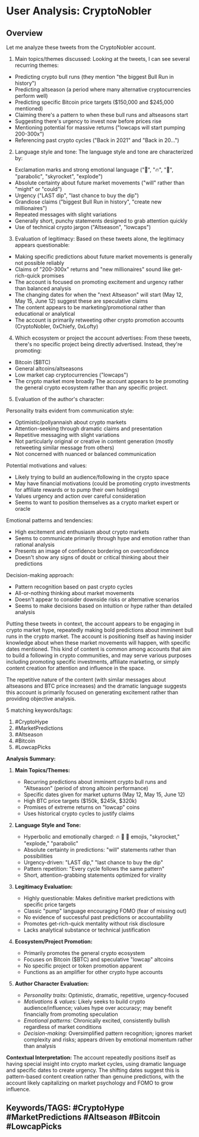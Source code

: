 # User Analysis: CryptoNobler

## Overview

<think>
Let me analyze these tweets from the CryptoNobler account.

1. Main topics/themes discussed:
Looking at the tweets, I can see several recurring themes:
- Predicting crypto bull runs (they mention "the biggest Bull Run in history")
- Predicting altseason (a period where many alternative cryptocurrencies perform well)
- Predicting specific Bitcoin price targets ($150,000 and $245,000 mentioned)
- Claiming there's a pattern to when these bull runs and altseasons start
- Suggesting there's urgency to invest now before prices rise
- Mentioning potential for massive returns ("lowcaps will start pumping 200-300x")
- Referencing past crypto cycles ("Back in 2021" and "Back in 20...")

2. Language style and tone:
The language style and tone are characterized by:
- Exclamation marks and strong emotional language ("🚨", "🔥", "🚀", "parabolic", "skyrocket", "explode")
- Absolute certainty about future market movements ("will" rather than "might" or "could")
- Urgency ("LAST dip", "last chance to buy the dip")
- Grandiose claims ("biggest Bull Run in history", "create new millionaires")
- Repeated messages with slight variations
- Generally short, punchy statements designed to grab attention quickly
- Use of technical crypto jargon ("Altseason", "lowcaps")

3. Evaluation of legitimacy:
Based on these tweets alone, the legitimacy appears questionable:
- Making specific predictions about future market movements is generally not possible reliably
- Claims of "200-300x" returns and "new millionaires" sound like get-rich-quick promises
- The account is focused on promoting excitement and urgency rather than balanced analysis
- The changing dates for when the "next Altseason" will start (May 12, May 15, June 12) suggest these are speculative claims
- The content appears to be marketing/promotional rather than educational or analytical
- The account is primarily retweeting other crypto promotion accounts (CryptoNobler, 0xChiefy, 0xLofty)

4. Which ecosystem or project the account advertises:
From these tweets, there's no specific project being directly advertised. Instead, they're promoting:
- Bitcoin ($BTC)
- General altcoins/altseasons
- Low market cap cryptocurrencies ("lowcaps")
- The crypto market more broadly
The account appears to be promoting the general crypto ecosystem rather than any specific project.

5. Evaluation of the author's character:

Personality traits evident from communication style:
- Optimistic/pollyannaish about crypto markets
- Attention-seeking through dramatic claims and presentation
- Repetitive messaging with slight variations
- Not particularly original or creative in content generation (mostly retweeting similar message from others)
- Not concerned with nuanced or balanced communication

Potential motivations and values:
- Likely trying to build an audience/following in the crypto space
- May have financial motivations (could be promoting crypto investments for affiliate rewards or to pump their own holdings)
- Values urgency and action over careful consideration
- Seems to want to position themselves as a crypto market expert or oracle

Emotional patterns and tendencies:
- High excitement and enthusiasm about crypto markets
- Seems to communicate primarily through hype and emotion rather than rational analysis
- Presents an image of confidence bordering on overconfidence
- Doesn't show any signs of doubt or critical thinking about their predictions

Decision-making approach:
- Pattern recognition based on past crypto cycles
- All-or-nothing thinking about market movements
- Doesn't appear to consider downside risks or alternative scenarios
- Seems to make decisions based on intuition or hype rather than detailed analysis

Putting these tweets in context, the account appears to be engaging in crypto market hype, repeatedly making bold predictions about imminent bull runs in the crypto market. The account is positioning itself as having insider knowledge about when these market movements will happen, with specific dates mentioned. This kind of content is common among accounts that aim to build a following in crypto communities, and may serve various purposes including promoting specific investments, affiliate marketing, or simply content creation for attention and influence in the space.

The repetitive nature of the content (with similar messages about altseasons and BTC price increases) and the dramatic language suggests this account is primarily focused on generating excitement rather than providing objective analysis.

5 matching keywords/tags:
1. #CryptoHype
2. #MarketPredictions
3. #Altseason
4. #Bitcoin
5. #LowcapPicks
</think>

**Analysis Summary:**

1. **Main Topics/Themes:**
   - Recurring predictions about imminent crypto bull runs and "Altseason" (period of strong altcoin performance)
   - Specific dates given for market upturns (May 12, May 15, June 12)
   - High BTC price targets ($150k, $245k, $320k)
   - Promises of extreme returns on "lowcap" coins
   - Uses historical crypto cycles to justify claims

2. **Language Style and Tone:**
   - Hyperbolic and emotionally charged: 🔥 🚨 🚀 emojis, "skyrocket," "explode," "parabolic"
   - Absolute certainty in predictions: "will" statements rather than possibilities
   - Urgency-driven: "LAST dip," "last chance to buy the dip"
   - Pattern repetition: "Every cycle follows the same pattern"
   - Short, attention-grabbing statements optimized for virality

3. **Legitimacy Evaluation:**
   - Highly questionable: Makes definitive market predictions with specific price targets
   - Classic "pump" language encouraging FOMO (fear of missing out)
   - No evidence of successful past predictions or accountability
   - Promotes get-rich-quick mentality without risk disclosure
   - Lacks analytical substance or technical justification

4. **Ecosystem/Project Promotion:**
   - Primarily promotes the general crypto ecosystem
   - Focuses on Bitcoin ($BTC) and speculative "lowcap" altcoins
   - No specific project or token promotion apparent
   - Functions as an amplifier for other crypto hype accounts

5. **Author Character Evaluation:**
   - *Personality traits:* Optimistic, dramatic, repetitive, urgency-focused
   - *Motivations & values:* Likely seeks to build crypto audience/influence; values hype over accuracy; may benefit financially from promoting speculation
   - *Emotional patterns:* Chronically excited, consistently bullish regardless of market conditions
   - *Decision-making:* Oversimplified pattern recognition; ignores market complexity and risks; appears driven by emotional momentum rather than analysis

**Contextual Interpretation:**
The account repeatedly positions itself as having special insight into crypto market cycles, using dramatic language and specific dates to create urgency. The shifting dates suggest this is pattern-based content creation rather than genuine predictions, with the account likely capitalizing on market psychology and FOMO to grow influence.

**Keywords/TAGS:** #CryptoHype #MarketPredictions #Altseason #Bitcoin #LowcapPicks
---
